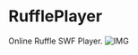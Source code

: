 # RufflePlayer
Online Ruffle SWF Player.
![IMG](https://github.com/Al3x77777/RufflePlayer/assets/112645002/c6136fbf-9fba-4f34-8918-fd6569f35db3)
